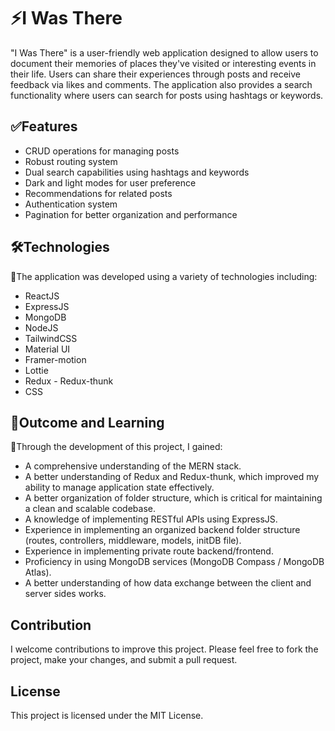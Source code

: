 # ⚡️I Was There

"I Was There" is a user-friendly web application designed to allow users to document their memories of places they've visited or interesting events in their life. Users can share their experiences through posts and receive feedback via likes and comments. The application also provides a search functionality where users can search for posts using hashtags or keywords.

## ✅Features

- CRUD operations for managing posts
- Robust routing system
- Dual search capabilities using hashtags and keywords
- Dark and light modes for user preference
- Recommendations for related posts
- Authentication system
- Pagination for better organization and performance

## 🛠Technologies

📌The application was developed using a variety of technologies including:

- ReactJS
- ExpressJS
- MongoDB
- NodeJS
- TailwindCSS
- Material UI
- Framer-motion
- Lottie
- Redux - Redux-thunk
- CSS

## 🚀Outcome and Learning

📌Through the development of this project, I gained:

- A comprehensive understanding of the MERN stack.
- A better understanding of Redux and Redux-thunk, which improved my ability to manage application state effectively.
- A better organization of folder structure, which is critical for maintaining a clean and scalable codebase.
- A knowledge of implementing RESTful APIs using ExpressJS.
- Experience in implementing an organized backend folder structure (routes, controllers, middleware, models, initDB file).
- Experience in implementing private route backend/frontend.
- Proficiency in using MongoDB services (MongoDB Compass / MongoDB Atlas).
- A better understanding of how data exchange between the client and server sides works.

## Contribution

I welcome contributions to improve this project. Please feel free to fork the project, make your changes, and submit a pull request.

## License

This project is licensed under the MIT License.

